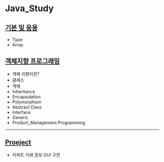 # Java_Study
## [기본 및 응용](https://github.com/ljiwoo59/Java_Study/tree/main/Java_Basics)
* Type
* Array

## [객체지향 프로그래밍](https://github.com/ljiwoo59/Java_Study/tree/main/Java_OOP)
* 객체 지향이란?
 * 클래스
 * 객체
* Inheritance
* Encapsulation
* Polymorphism
* Abstract Class
* Interface
* Generic
* Product_Management Programming


---
## [Proeject](https://github.com/ljiwoo59/HappyHouse_Java)
* 아파트 거래 정보 GUI 구현
